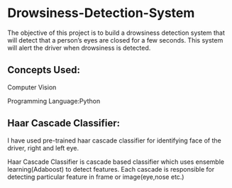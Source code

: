 # Drowsiness-Detection-System
The objective of this project is to build a drowsiness detection system that will detect that a person’s eyes are closed for a few seconds. This system will alert the driver when drowsiness is detected.

## Concepts Used:
Computer Vision

Programming Language:Python

## Haar Cascade Classifier:
I have used pre-trained haar cascade classifier for identifying face of the driver, right and left eye.

Haar Cascade Classifier is cascade based classifier which uses ensemble learning(Adaboost) to detect features. Each cascade is responsible for detecting particular feature in frame or image(eye,nose etc.)


